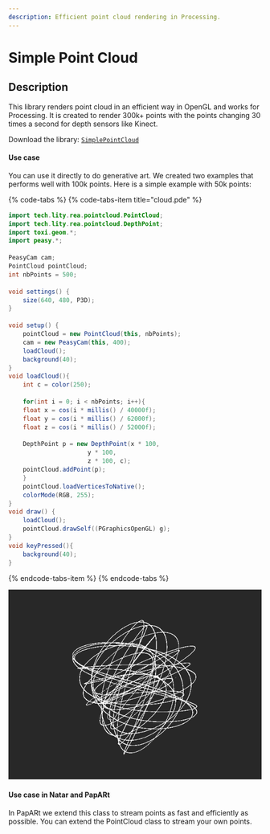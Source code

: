 ```yaml
---
description: Efficient point cloud rendering in Processing.
---
```


# Simple Point Cloud

## Description

This library renders point cloud in an efficient way in OpenGL and works for Processing.  It is created to render 300k+ points with the points changing 30 times a second for depth sensors like Kinect.

Download the library: [`SimplePointCloud`](https://github.com/Rea-lity-Tech/SimplePointCloud/releases/download/1.0/SimplePointCloud.tgz)

#### Use case

You can use it directly to do generative art. We created two examples that performs well with 100k points. Here is a simple example with 50k points: 

{% code-tabs %}
{% code-tabs-item title="cloud.pde" %}
```java
import tech.lity.rea.pointcloud.PointCloud;
import tech.lity.rea.pointcloud.DepthPoint;
import toxi.geom.*;
import peasy.*;

PeasyCam cam;
PointCloud pointCloud;
int nbPoints = 500;

void settings() {
    size(640, 480, P3D);
}

void setup() {
    pointCloud = new PointCloud(this, nbPoints);
    cam = new PeasyCam(this, 400);
    loadCloud();
    background(40);
}
void loadCloud(){
    int c = color(250);

    for(int i = 0; i < nbPoints; i++){
	float x = cos(i * millis() / 40000f);
	float y = cos(i * millis() / 62000f);
	float z = cos(i * millis() / 52000f);

	DepthPoint p = new DepthPoint(x * 100,
				      y * 100,
				      z * 100, c);
	pointCloud.addPoint(p);
    }
    pointCloud.loadVerticesToNative();
    colorMode(RGB, 255);
}
void draw() {
    loadCloud();
    pointCloud.drawSelf((PGraphicsOpenGL) g);
}
void keyPressed(){
    background(40);
}
```
{% endcode-tabs-item %}
{% endcode-tabs %}

![Screenshot of the cloud.pde sketch](../.gitbook/assets/image%20%283%29.png)

#### Use case in Natar and PapARt 

In PapARt we extend this class to stream points as fast and efficiently as possible.  You can extend the PointCloud class to stream your own points. 

